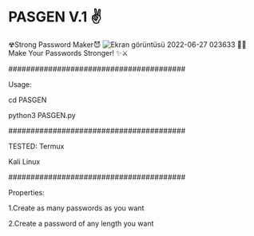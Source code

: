 # PASGEN V.1 ✌
☢Strong Password Maker😈
![Ekran görüntüsü 2022-06-27 023633](https://user-images.githubusercontent.com/84154887/175840176-cd6bb83c-5a7f-431a-9429-714c051a12a0.jpg)
🦾😊 Make Your Passwords Stronger! ✨⚔

########################################

Usage:

cd PASGEN

python3 PASGEN.py

########################################




TESTED:
Termux

Kali Linux



########################################

Properties:

1.Create as many passwords as you want

2.Create a password of any length you want

